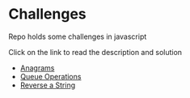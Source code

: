 # Challenges

Repo holds some challenges in javascript

Click on the link to read the description and solution

* [Anagrams](https://github.com/logeshpaul/coding-challenges/tree/master/Queue-Operations)
* [Queue Operations](https://github.com/logeshpaul/coding-challenges/tree/master/Queue-Operations)
* [Reverse a String](https://github.com/logeshpaul/coding-challenges/tree/master/Reverse-A-String)


